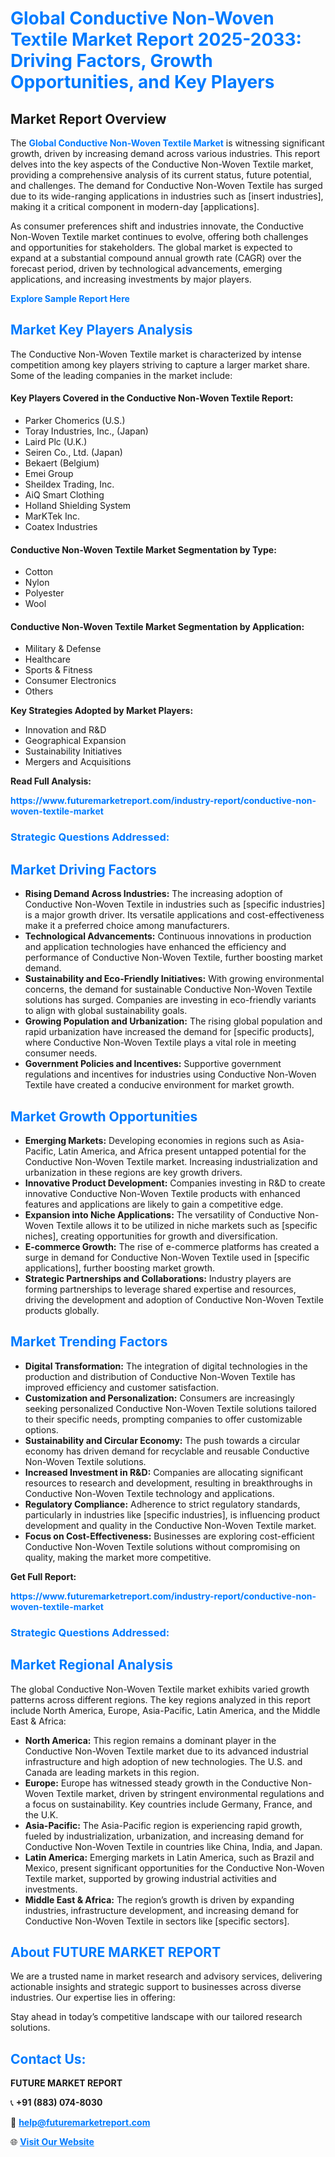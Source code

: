 <h1 style="color: #007BFF;">Global Conductive Non-Woven Textile Market Report 2025-2033: Driving Factors, Growth Opportunities, and Key Players</h1>

<section id="overview">
<h2>Market Report Overview</h2>
<p>The <a href="https://www.futuremarketreport.com/industry-report/conductive-non-woven-textile-market" style="color: #007BFF; text-decoration: none;"><strong>Global Conductive Non-Woven Textile Market</strong></a> is witnessing significant growth, driven by increasing demand across various industries. This report delves into the key aspects of the Conductive Non-Woven Textile market, providing a comprehensive analysis of its current status, future potential, and challenges. The demand for Conductive Non-Woven Textile has surged due to its wide-ranging applications in industries such as [insert industries], making it a critical component in modern-day [applications].</p>
<p>As consumer preferences shift and industries innovate, the Conductive Non-Woven Textile market continues to evolve, offering both challenges and opportunities for stakeholders. The global market is expected to expand at a substantial compound annual growth rate (CAGR) over the forecast period, driven by technological advancements, emerging applications, and increasing investments by major players.</p>
</section>

<section id="overview">
<p><a href="https://www.futuremarketreport.com/request-sample/reportId=53957" style="color: #007BFF; text-decoration: none;"><strong>Explore Sample Report Here</strong></a></p>
</section>

<section id="key-players">
<h2 style="color: #007BFF;">Market Key Players Analysis</h2>
<p>The Conductive Non-Woven Textile market is characterized by intense competition among key players striving to capture a larger market share. Some of the leading companies in the market include:</p>
<h4>Key Players Covered in the Conductive Non-Woven Textile Report:</h4>
<ul><li>Parker Chomerics (U.S.)</li><li>Toray Industries, Inc., (Japan)</li><li>Laird Plc (U.K.)</li><li>Seiren Co., Ltd. (Japan)</li><li>Bekaert (Belgium)</li><li>Emei Group</li><li>Sheildex Trading, Inc.</li><li>AiQ Smart Clothing</li><li>Holland Shielding System</li><li>MarKTek Inc.</li><li>Coatex Industries</li></ul>
<h4>Conductive Non-Woven Textile Market Segmentation by Type:</h4>
<ul><li>Cotton</li><li>Nylon</li><li>Polyester</li><li>Wool</li></ul>

<h4>Conductive Non-Woven Textile Market Segmentation by Application:</h4>
<ul><li>Military &amp; Defense</li><li>Healthcare</li><li>Sports &amp; Fitness</li><li>Consumer Electronics</li><li>Others</li></ul>
<p><strong>Key Strategies Adopted by Market Players:</strong></p>
<ul>
<li>Innovation and R&D</li>
<li>Geographical Expansion</li>
<li>Sustainability Initiatives</li>
<li>Mergers and Acquisitions</li>
</ul>
</section>

<section>
<p><strong>Read Full Analysis: </strong></p><a href="https://www.futuremarketreport.com/industry-report/conductive-non-woven-textile-market" style="color: #007BFF; text-decoration: none;"><strong>https://www.futuremarketreport.com/industry-report/conductive-non-woven-textile-market</strong></a>
<h3 style="color: #007BFF;">Strategic Questions Addressed:</h3>
</section>

<section id="driving-factors">
<h2 style="color: #007BFF;">Market Driving Factors</h2>
<ul>
<li><strong>Rising Demand Across Industries:</strong> The increasing adoption of Conductive Non-Woven Textile in industries such as [specific industries] is a major growth driver. Its versatile applications and cost-effectiveness make it a preferred choice among manufacturers.</li>
<li><strong>Technological Advancements:</strong> Continuous innovations in production and application technologies have enhanced the efficiency and performance of Conductive Non-Woven Textile, further boosting market demand.</li>
<li><strong>Sustainability and Eco-Friendly Initiatives:</strong> With growing environmental concerns, the demand for sustainable Conductive Non-Woven Textile solutions has surged. Companies are investing in eco-friendly variants to align with global sustainability goals.</li>
<li><strong>Growing Population and Urbanization:</strong> The rising global population and rapid urbanization have increased the demand for [specific products], where Conductive Non-Woven Textile plays a vital role in meeting consumer needs.</li>
<li><strong>Government Policies and Incentives:</strong> Supportive government regulations and incentives for industries using Conductive Non-Woven Textile have created a conducive environment for market growth.</li>
</ul>
</section>

<section id="growth-opportunities">
<h2 style="color: #007BFF;">Market Growth Opportunities</h2>
<ul>
<li><strong>Emerging Markets:</strong> Developing economies in regions such as Asia-Pacific, Latin America, and Africa present untapped potential for the Conductive Non-Woven Textile market. Increasing industrialization and urbanization in these regions are key growth drivers.</li>
<li><strong>Innovative Product Development:</strong> Companies investing in R&D to create innovative Conductive Non-Woven Textile products with enhanced features and applications are likely to gain a competitive edge.</li>
<li><strong>Expansion into Niche Applications:</strong> The versatility of Conductive Non-Woven Textile allows it to be utilized in niche markets such as [specific niches], creating opportunities for growth and diversification.</li>
<li><strong>E-commerce Growth:</strong> The rise of e-commerce platforms has created a surge in demand for Conductive Non-Woven Textile used in [specific applications], further boosting market growth.</li>
<li><strong>Strategic Partnerships and Collaborations:</strong> Industry players are forming partnerships to leverage shared expertise and resources, driving the development and adoption of Conductive Non-Woven Textile products globally.</li>
</ul>
</section>

<section id="trending-factors">
<h2 style="color: #007BFF;">Market Trending Factors</h2>
<ul>
<li><strong>Digital Transformation:</strong> The integration of digital technologies in the production and distribution of Conductive Non-Woven Textile has improved efficiency and customer satisfaction.</li>
<li><strong>Customization and Personalization:</strong> Consumers are increasingly seeking personalized Conductive Non-Woven Textile solutions tailored to their specific needs, prompting companies to offer customizable options.</li>
<li><strong>Sustainability and Circular Economy:</strong> The push towards a circular economy has driven demand for recyclable and reusable Conductive Non-Woven Textile solutions.</li>
<li><strong>Increased Investment in R&D:</strong> Companies are allocating significant resources to research and development, resulting in breakthroughs in Conductive Non-Woven Textile technology and applications.</li>
<li><strong>Regulatory Compliance:</strong> Adherence to strict regulatory standards, particularly in industries like [specific industries], is influencing product development and quality in the Conductive Non-Woven Textile market.</li>
<li><strong>Focus on Cost-Effectiveness:</strong> Businesses are exploring cost-efficient Conductive Non-Woven Textile solutions without compromising on quality, making the market more competitive.</li>
</ul>
</section>

<section>
<p><strong>Get Full Report: </strong></p><a href="https://www.futuremarketreport.com/industry-report/conductive-non-woven-textile-market" style="color: #007BFF; text-decoration: none;"><strong>https://www.futuremarketreport.com/industry-report/conductive-non-woven-textile-market</strong></a>
<h3 style="color: #007BFF;">Strategic Questions Addressed:</h3>
</section>


<section id="regional-analysis">
<h2 style="color: #007BFF;">Market Regional Analysis</h2>
<p>The global Conductive Non-Woven Textile market exhibits varied growth patterns across different regions. The key regions analyzed in this report include North America, Europe, Asia-Pacific, Latin America, and the Middle East & Africa:</p>
<ul>
<li><strong>North America:</strong> This region remains a dominant player in the Conductive Non-Woven Textile market due to its advanced industrial infrastructure and high adoption of new technologies. The U.S. and Canada are leading markets in this region.</li>
<li><strong>Europe:</strong> Europe has witnessed steady growth in the Conductive Non-Woven Textile market, driven by stringent environmental regulations and a focus on sustainability. Key countries include Germany, France, and the U.K.</li>
<li><strong>Asia-Pacific:</strong> The Asia-Pacific region is experiencing rapid growth, fueled by industrialization, urbanization, and increasing demand for Conductive Non-Woven Textile in countries like China, India, and Japan.</li>
<li><strong>Latin America:</strong> Emerging markets in Latin America, such as Brazil and Mexico, present significant opportunities for the Conductive Non-Woven Textile market, supported by growing industrial activities and investments.</li>
<li><strong>Middle East & Africa:</strong> The region’s growth is driven by expanding industries, infrastructure development, and increasing demand for Conductive Non-Woven Textile in sectors like [specific sectors].</li>
</ul>
</section>

<footer>
<h2 style="color: #007BFF;">About FUTURE MARKET REPORT</h2>
<p>We are a trusted name in market research and advisory services, delivering actionable insights and strategic support to businesses across diverse industries. Our expertise lies in offering:</p>

<p>Stay ahead in today’s competitive landscape with our tailored research solutions.</p>

<h2 style="color: #007BFF;">Contact Us:</h2>
<p><strong>FUTURE MARKET REPORT</strong></p>
<p>📞 <strong>+91 (883) 074-8030</strong></p>
<p>📧 <strong><a href="mailto:help@futuremarketreport.com" style="color: #007BFF;">help@futuremarketreport.com</a></strong></p>
<p>🌐 <strong><a href="https://www.futuremarketreport.com/" style="color: #007BFF;">Visit Our Website</a></strong></p>
</footer>